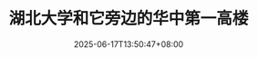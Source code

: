 ---
title: "湖北大学和它旁边的华中第一高楼"
date: 2025-06-17T13:50:47+08:00
description: "湖北大学算是我的母校之一了。开车到沙湖公园，起飞无人机航拍了一下。不过，从高空俯视角来看，学校和周围的社区不那么好分开，只有图书馆和大门更具辨识度。另外，还可以看到远处的华中第一高楼、计划中的全国第一高楼、实际的全国第八高楼：武汉绿地中心。"
thumbnail: "/images/sky-eye/hubei-university-wuhan-greenland-center-thumb.jpg"
panorama_image: "/images/sky-eye/optimized/hubei-university-wuhan-greenland-center.webp"
location: "武汉市沙湖公园"
coordinates: "30.578969,114.329214"
draft: false
--- 